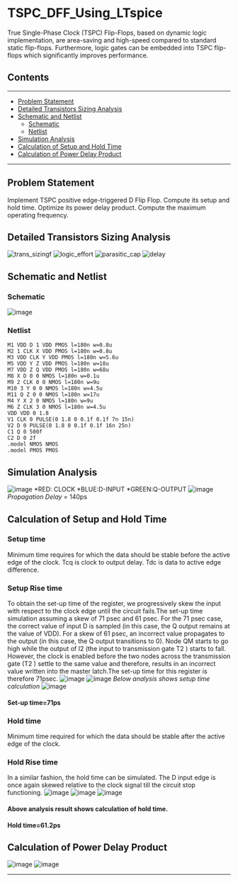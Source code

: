 # TSPC_DFF_Using_LTspice
True Single-Phase Clock (TSPC) Flip-Flops, based on dynamic logic implementation, are area-saving and high-speed compared to standard static flip-flops. Furthermore, logic gates can be embedded into TSPC flip-flops which significantly improves performance.

## Contents
------------
* [Problem Statement](#problem-statement)
* [Detailed Transistors Sizing Analysis](#detailed-transistors-sizing-analysis)
* [Schematic and Netlist](#schematic-and-netlist)
  * [Schematic](#schematic)
  * [Netlist](#netlist)
* [Simulation Analysis](#simulation-analysis)
* [Calculation of Setup and Hold Time](#calculation-of-setup-and-hold-time)
* [Calculation of Power Delay Product](#calculation-of-power-delay-product)


---------
## Problem Statement
Implement TSPC positive edge-triggered D Flip Flop. Compute its setup and hold time. Optimize its power delay product. Compute the maximum operating frequency.
## Detailed Transistors Sizing Analysis
![trans_sizingf](https://user-images.githubusercontent.com/100671647/234932224-da83b432-47ab-480e-a149-d36a67bd2669.png)
![logic_effort](https://user-images.githubusercontent.com/100671647/234932505-aa8d7bca-e161-4fad-a791-af0eded19ac2.png)
![parasitic_cap](https://user-images.githubusercontent.com/100671647/234933020-a80d923f-d0ee-4371-9e7f-85ad67542e3b.png)
![delay](https://user-images.githubusercontent.com/100671647/234933350-e5583fd8-3dc6-4f40-83ef-d775b062875e.png)


## Schematic and Netlist
### Schematic
![image](https://user-images.githubusercontent.com/100671647/234933536-de4e0ad5-2496-477a-a337-d0b87c700a5c.png)
### Netlist
    M1 VDD D 1 VDD PMOS l=180n w=0.8u 
    M2 1 CLK X VDD PMOS l=180n w=0.8u 
    M3 VDD CLK Y VDD PMOS l=180n w=5.6u 
    M5 VDD Y Z VDD PMOS l=180n w=18u 
    M7 VDD Z Q VDD PMOS l=180n w=68u
    M8 X D 0 0 NMOS l=180n w=0.1u 
    M9 2 CLK 0 0 NMOS l=180n w=9u
    M10 3 Y 0 0 NMOS l=180n w=4.5u 
    M11 Q Z 0 0 NMOS l=180n w=17u 
    M4 Y X 2 0 NMOS l=180n w=9u
    M6 Z CLK 3 0 NMOS l=180n w=4.5u 
    VDD VDD 0 1.8
    V1 CLK 0 PULSE(0 1.8 0 0.1f 0.1f 7n 15n) 
    V2 D 0 PULSE(0 1.8 0 0.1f 0.1f 16n 25n) 
    C1 Q 0 500f
    C2 D 0 2f
    .model NMOS NMOS
    .model PMOS PMOS
   
## Simulation Analysis
![image](https://user-images.githubusercontent.com/100671647/234935217-90eb78b1-8c78-4657-b441-0514cef93257.png)
*RED: CLOCK *BLUE:D-INPUT *GREEN:Q-OUTPUT
![image](https://user-images.githubusercontent.com/100671647/234935615-8a24bbc2-38d5-49f1-80ef-e5916920c51e.png)
*Propagation Delay* = 140ps
## Calculation of Setup and Hold Time
### Setup time

Minimum time requires for which the data should be stable before the active edge of the clock. Tcq is clock to output delay. Tdc is data to active edge difference.
### Setup Rise time

To obtain the set-up time of the register, we progressively skew the input with respect to the clock edge until the circuit fails.The set-up time simulation assuming a skew of 71 psec and 61 psec. For the 71 psec case, the correct value of input D is sampled (in this case, the Q output remains at the value of VDD). For a skew of 61 psec, an incorrect value propagates to the output (in this case, the Q output transitions to 0). Node QM starts to go high while the output of I2 (the input to transmission gate T2 ) starts to fall. However, the clock is enabled before the two nodes across the transmission gate (T2 ) settle to the same value and therefore, results in an incorrect value written into the master latch.The set-up time for this register is therefore 71psec.
![image](https://user-images.githubusercontent.com/100671647/234935924-21de4e72-f6bb-440c-a6b7-5b3f6cc9753e.png)
![image](https://user-images.githubusercontent.com/100671647/234936047-282d0fd8-4788-43f3-9e67-1ed9eaa8754c.png)
*Below analysis shows setup time calculation*
![image](https://user-images.githubusercontent.com/100671647/234936121-03e497e5-4976-4995-88b5-79a6707a3058.png)
#### Set-up time=71ps

### Hold time
Minimum time required for which the data should be stable after the active edge of the clock.
### Hold Rise time
In a similar fashion, the hold time can be simulated. The D input edge is once again skewed relative to the clock signal till the circuit stop functioning.
![image](https://user-images.githubusercontent.com/100671647/234936356-0456815c-6673-4e3e-a447-b76a9290663d.png)
![image](https://user-images.githubusercontent.com/100671647/234936368-87f93d03-439f-4ad9-9e91-400093bee69c.png)
![image](https://user-images.githubusercontent.com/100671647/234936383-b917783a-274d-4f44-82bc-cd901ba2fc83.png)

#### Above analysis result shows calculation of hold time.
#### Hold time=61.2ps 

## Calculation of Power Delay Product
![image](https://user-images.githubusercontent.com/100671647/234936497-0f9b20af-d98e-49ec-9853-c7ffc776f9d2.png)
![image](https://user-images.githubusercontent.com/100671647/234936508-f27a1d44-76d0-4cb4-8c47-ecce184ab24f.png)

------------------------------------------------------------------------------------------------------------------------------------------------------------------



